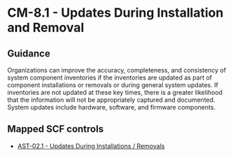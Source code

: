 # CM-8.1 - Updates During Installation and Removal
## Guidance
Organizations can improve the accuracy, completeness, and consistency of system component inventories if the inventories are updated as part of component installations or removals or during general system updates. If inventories are not updated at these key times, there is a greater likelihood that the information will not be appropriately captured and documented. System updates include hardware, software, and firmware components.
## Mapped SCF controls
- [AST-02.1 - Updates During Installations / Removals](../scf/ast-021-updatesduringinstallations/removals.md)